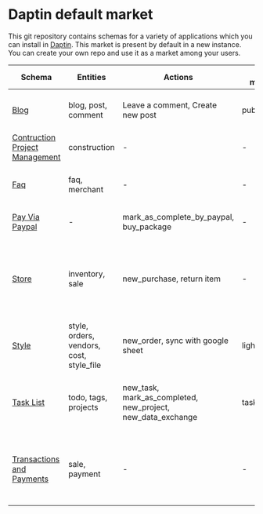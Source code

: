 # Daptin default market

This git repository contains schemas for a variety of applications which you can install in [Daptin](https://dapt.in). This market is present by default in a new instance. You can create your own repo and use it as a market among your users.


| Schema                                                            | Entities                                  | Actions                                                           | State machines  | Description                                                                                |
| ----------------------------------------------------------------- | ----------------------------------------- | ----------------------------------------------------------------- | --------------- | ------------------------------------------------------------------------------------------ |
| [Blog](/blog)                                                     | blog, post, comment                       | Leave a comment, Create new post                                  | publish_status  | A single-user/multi-user blogging platform                                                 |
| [Contruction Project Management](/contruction-project-management) | construction                              | -                                                                 | -               | A basic entity designing demo                                                              |
| [Faq](/faq)                                                       | faq, merchant                             | -                                                                 | -               | Frequently answered questions platform                                                     |
| [Pay Via Paypal](/pay-via-paypal)                                 | -                                         | mark_as_complete_by_paypal, buy_package                           | -               | Integrate "Pay via Paypal" to any entity                                                   |
| [Store](/store)                                                   | inventory, sale                           | new_purchase, return item                                         | -               | A demonstrative schema showing how to use scripting in actions effectively                 |
| [Style](/style)                                                   | style, orders, vendors, cost, style_file  | new_order, sync with google sheet                                 | light_states    | A multi user designer cloth manufacturing management system                                |
| [Task List](/todolist)                                            | todo, tags, projects                      | new_task, mark_as_completed, new_project, new_data_exchange       | task_status     | Multi-user todo and task management platform with tags and projects                        |
| [Transactions and Payments](/transactions-and-payments)           | sale, payment                             | -                                                                 | -               | Requirement for the "Pay-via-Paypal" integration to maintain sales and payment information |

